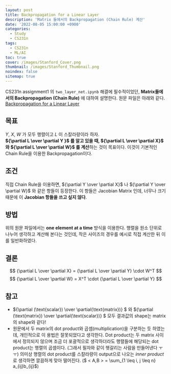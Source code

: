 ```yaml
---
layout: post
title: Backpropagation for a Linear Layer
description: 'Matrix 들에서의 Backpropagation (Chain Rule) 계산'
date: '2022-08-05 15:00:00 +0900'
categories:
  - Study
  - CS231n
tags:
  - CS231n
  - ML/AI
toc: true
cover: /images/Stanford_Cover.png
thumbnail: /images/Stanford_Thumbnail.png
noindex: false
sitemap: true
---
```


CS231n assignment1 의 `two_layer_net.ipynb` 해결에 필수적이었던, **Matrix들에서의 Backpropagation (Chain Rule)** 에 대하여 설명한다. 원문 파일은 아래와 같다.  
[Backpropagation for a Linear Layer](http://cs231n.stanford.edu/handouts/linear-backprop.pdf)

<!-- more -->

## 목표
$Y$, $X$, $W$ 가 모두 행렬이고 $L$ 이 스칼라량이라 하자.  
**${\partial L \over \partial Y }$ 를 알고 있을 때, ${\partial L \over \partial X}$ 와 ${\partial L \over \partial W}$ 를 계산**하는 것이 목표이다. 이것이 기본적인 Chain Rule을 이용한 Backpropagation이다. 

## 조건
직접 Chain Rule을 이용하면, ${\partial Y \over \partial X}$ 나 ${\partial Y \over \partial W}$ 와 같은 항들이 등장한다. 이 항들은 Jacobian Matrix 인데, 너무나 크기 때문에 이 **Jacobian 항들을 쓰고 싶지 않다**.

## 방법
위의 원문 파일에서는 **one element at a time** 방식을 이용한다. 행렬을 원소 단위로 나누어 생각하고 계산해 본다는 것인데, 작은 사이즈의 경우를 예시로 직접 계산한 뒤 이를 일반화하였다.

## 결론
$$ {\partial L \over \partial X} = {\partial L \over \partial Y} \cdot W^T $$
$$ {\partial L \over \partial W} = X^T \cdot {\partial L \over \partial Y} $$

## 참고
- ${\partial (\text{scalar}) \over \partial(\text{matrix})} $ 와 ${\partial (\text{matrix}) \over \partial(\text{scalar})} $ 모두 결과값의 shape는 matrix의 shape와 같다!
- 원문에서 두 matrix의 dot product와 곱셈(multiplication)을 구분하는 듯 하였는데, 개인적으로 이 용법은 잘못되었다고 생각한다. Dot product는 두 matrix 사이에서 정의되지 않으며 조금 더 포괄적으로 생각하더라도 행렬들에 해당되는 dot product는 행렬의 곱셈이다. (그래서 필자와 같이 헷갈리는 사람을 만들어낸다 ㅜㅜ) 의미상 행렬의 dot product를 스칼라량이 output으로 나오는 *inner product*로 생각하면 깔끔하게 맞아 떨어진다. ($ < A,B > = \sum_{1 \leq i, j \leq n} a_{ij}b_{ij}$)
